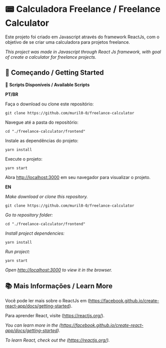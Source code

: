 # 📟 Calculadora Freelance / Freelance Calculator 

Este projeto foi criado em Javascript através do framework ReactJs, com o objetivo de se criar uma calculadora para projetos freelance.

_This project was made in Javascript through React Js framework, with goal of create a calculator for freelance projects._


## 🚩 Começando / Getting Started

📜 __Scripts Disponíveis / Available Scripts__ 

__PT/BR__


Faça o download ou clone este repositório:

`git clone https://github.com/muril0-0/freelance-calculator`


Navegue até a pasta do repositório:

`cd "./freelance-calculator/frontend"`


Instale as dependências do projeto:

`yarn install`


Execute o projeto:

`yarn start`

Abra [http://localhost:3000](http://localhost:3000) em seu navegador para visualizar o projeto.


__EN__


_Make download or clone this repository._

`git clone https://github.com/muril0-0/freelance-calculator`


_Go to repository folder:_

`cd "./freelance-calculator/frontend"`


_Install project dependencies:_

`yarn install`


_Run project:_

`yarn start`

_Open [http://localhost:3000](http://localhost:3000) to view it in the browser._


## 📚 Mais Informações / Learn More

Você pode ler mais sobre o ReactJs em (https://facebook.github.io/create-react-app/docs/getting-started).

Para aprender React, visite (https://reactjs.org/).

_You can learn more in the (https://facebook.github.io/create-react-app/docs/getting-started)._

_To learn React, check out the (https://reactjs.org/)._

